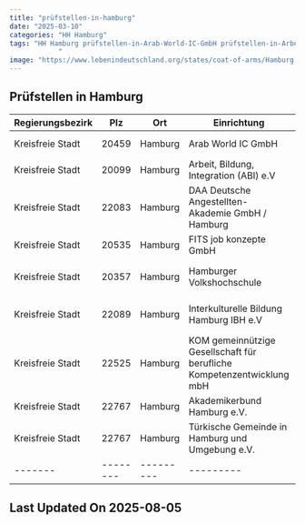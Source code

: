 ```yaml
---
title: "prüfstellen-in-hamburg"
date: "2025-03-10"
categories: "HH Hamburg"
tags: "HH Hamburg prüfstellen-in-Arab-World-IC-GmbH prüfstellen-in-Arbeit-Bildung-Integration-(ABI)-eV prüfstellen-in-DAA-Deutsche-Angestellten-Akademie-GmbH-Hamburg prüfstellen-in-FITS-job-konzepte-GmbH prüfstellen-in-Hamburger-Volkshochschule prüfstellen-in-Interkulturelle-Bildung-Hamburg-IBH-eV prüfstellen-in-KOM-gemeinnützige-Gesellschaft-für-berufliche-Kompetenzentwicklung-mbH prüfstellen-in-Akademikerbund-Hamburg-eV prüfstellen-in-Türkische-Gemeinde-in-Hamburg-und-Umgebung-eV prüfstellen-in-Hamburg prüfstellen-in-20459 prüfstellen-in-20099 prüfstellen-in-22083 prüfstellen-in-20535 prüfstellen-in-20357 prüfstellen-in-22089 prüfstellen-in-22525 prüfstellen-in-22767
            "
image: "https://www.lebenindeutschland.org/states/coat-of-arms/Hamburg.svg"
---
```


## Prüfstellen in Hamburg

| Regierungsbezirk | Plz | Ort | Einrichtung | Straße | Telefon | Email |
|-------|--------|---------|---------|---------|---------|---------|
|Kreisfreie Stadt|20459|Hamburg|Arab World IC GmbH|Michaelispassage 1|040-35772946|kontakt@arabworld-ic.com|
|Kreisfreie Stadt|20099|Hamburg|Arbeit, Bildung, Integration (ABI) e.V|Steindamm 9|040-53789960|abihh@t-online.de|
|Kreisfreie Stadt|22083|Hamburg|DAA Deutsche Angestellten-Akademie GmbH / Hamburg|Hamburgret Straße 181|040-251529-0|info.hamburg@daa.de|
|Kreisfreie Stadt|20535|Hamburg|FITS job konzepte GmbH|Bürgerweide 4|040-3789030|info@fits.de|
|Kreisfreie Stadt|20357|Hamburg|Hamburger Volkshochschule|Schanzenstr. 75-77|040-60929-5080 |daf@vhs-hamburg.de|
|Kreisfreie Stadt|22089|Hamburg|Interkulturelle Bildung Hamburg IBH e.V|Conventstraße 14|040-2530625-0|info@ibhev.de|
|Kreisfreie Stadt|22525|Hamburg|KOM gemeinnützige Gesellschaft für berufliche Kompetenzentwicklung mbH|Kieler Straße 208|040-3199160-16|olga.debus@kom-bildung.de|
|Kreisfreie Stadt|22767|Hamburg|Akademikerbund Hamburg e.V.|Große Bergstrße 6a|040-63737260|altona@abh-kurse.de|
|Kreisfreie Stadt|22767|Hamburg|Türkische Gemeinde in Hamburg und Umgebung e.V.|Hospitalstr. 111|040-4136609-13|einbuergerungstest@tghamburg.de|
|-------|--------|---------|---------|---------|---------|---------|


## Last Updated On 2025-08-05